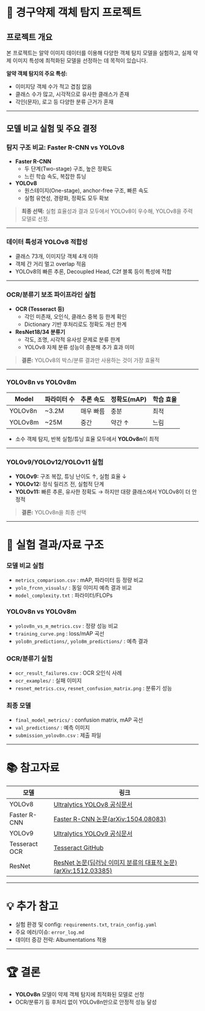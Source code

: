 # 💊 경구약제 객체 탐지 프로젝트

## 프로젝트 개요

본 프로젝트는 알약 이미지 데이터를 이용해 다양한 객체 탐지 모델을 실험하고, 실제 약제 이미지 특성에 최적화된 모델을 선정하는 데 목적이 있습니다.

**알약 객체 탐지의 주요 특성:**
- 이미지당 객체 수가 적고 겹침 없음
- 클래스 수가 많고, 시각적으로 유사한 클래스가 존재
- 각인(문자), 로고 등 다양한 분류 근거가 혼재

---

## 모델 비교 실험 및 주요 결정

### 탐지 구조 비교: Faster R-CNN vs YOLOv8

- **Faster R-CNN**
  - 두 단계(Two-stage) 구조, 높은 정확도
  - 느린 학습 속도, 복잡한 튜닝
- **YOLOv8**
  - 원스테이지(One-stage), anchor-free 구조, 빠른 속도
  - 실험 유연성, 경량화, 정확도 모두 확보

> **최종 선택:** 실험 효율성과 결과 모두에서 YOLOv8이 우수해, YOLOv8을 주력 모델로 선정.
---

### 데이터 특성과 YOLOv8 적합성

- 클래스 73개, 이미지당 객체 4개 이하
- 객체 간 거리 멀고 overlap 적음
- YOLOv8의 빠른 추론, Decoupled Head, C2f 블록 등이 특성에 적합

---

### OCR/분류기 보조 파이프라인 실험

- **OCR (Tesseract 등)**
  - 각인 미존재, 오인식, 클래스 중복 등 한계 확인
  - Dictionary 기반 후처리로도 정확도 개선 한계
- **ResNet18/34 분류기**
  - 각도, 조명, 시각적 유사성 문제로 분류 한계
  - YOLOv8 자체 분류 성능이 충분해 추가 효과 미미

> **결론:** YOLOv8의 박스/분류 결과만 사용하는 것이 가장 효율적
---

### YOLOv8n vs YOLOv8m

| Model    | 파라미터 수 | 추론 속도 | 정확도(mAP) | 학습 효율 |
|----------|-------------|-----------|-------------|-----------|
| YOLOv8n  | ~3.2M       | 매우 빠름 | 충분        | 최적      |
| YOLOv8m  | ~25M        | 중간      | 약간 ↑      | 느림      |

- 소수 객체 탐지, 반복 실험/튜닝 효율 모두에서 **YOLOv8n**이 최적

---

### YOLOv9/YOLOv12/YOLOv11 실험

- **YOLOv9:** 구조 복잡, 튜닝 난이도 ↑, 실험 효율 ↓
- **YOLOv12:** 정식 릴리즈 전, 실험적 단계
- **YOLOv11:** 빠른 추론, 유사한 정확도 → 하지만 대량 클래스에서 YOLOv8이 더 안정적

> **결론:** YOLOv8n을 최종 선택
---

# 🔎 실험 결과/자료 구조


### 모델 비교 실험
- `metrics_comparison.csv` : mAP, 파라미터 등 정량 비교
- `yolo_frcnn_visuals/` : 동일 이미지 예측 결과 비교
- `model_complexity.txt` : 파라미터/FLOPs

### YOLOv8n vs YOLOv8m
- `yolov8n_vs_m_metrics.csv` : 정량 성능 비교
- `training_curve.png` : loss/mAP 곡선
- `yolo8n_predictions/`, `yolo8m_predictions/` : 예측 결과

### OCR/분류기 실험
- `ocr_result_failures.csv` : OCR 오인식 사례
- `ocr_examples/` : 실패 이미지
- `resnet_metrics.csv`, `resnet_confusion_matrix.png` : 분류기 성능

### 최종 모델
- `final_model_metrics/` : confusion matrix, mAP 곡선
- `val_predictions/` : 예측 이미지
- `submission_yolov8n.csv` : 제출 파일

---

# 📚 참고자료

| 모델     | 링크                                         |
|----------|---------------------------------------------|
| YOLOv8   | [Ultralytics YOLOv8 공식문서](https://docs.ultralytics.com/ko/models/yolov8/)|
| Faster R-CNN | [Faster R-CNN 논문(arXiv:1504.08083)](https://arxiv.org/abs/1504.08083) |
| YOLOv9   | [Ultralytics YOLOv9 공식문서](https://docs.ultralytics.com/ko/models/yolov9/)    |
| Tesseract OCR | [Tesseract GitHub](https://github.com/tesseract-ocr/tesseract) |
| ResNet   | [ResNet 논문(딥러닝 이미지 분류의 대표적 논문)(arXiv:1512.03385)](https://arxiv.org/abs/1506.01497)    |

---

# 💡 추가 참고

- 실험 환경 및 config: `requirements.txt`, `train_config.yaml`
- 주요 에러/이슈: `error_log.md`
- 데이터 증강 전략: Albumentations 적용

---

# 🏆 결론

- **YOLOv8n** 모델이 약제 객체 탐지에 최적화된 모델로 선정
- OCR/분류기 등 후처리 없이 YOLOv8n만으로 안정적 성능 달성
